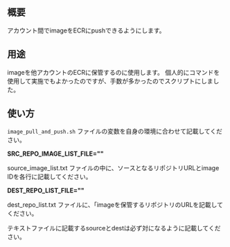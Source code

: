 ## 概要
アカウント間でimageをECRにpushできるようにします。

## 用途
imageを他アカウントのECRに保管するのに使用します。
個人的にコマンドを使用して実施でもよかったのですが、手数が多かったのでスクリプトにしました。

## 使い方
`image_pull_and_push.sh` ファイルの変数を自身の環境に合わせて記載してください。

**SRC_REPO_IMAGE_LIST_FILE=""**

source_image_list.txt ファイルの中に、ソースとなるリポジトリURLとimage IDを各行に記載してください。

**DEST_REPO_LIST_FILE=""**

dest_repo_list.txt ファイルに、「imageを保管するリポジトリのURLを記載してください。

テキストファイルに記載するsourceとdestは必ず対になるように記載してください。